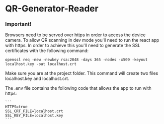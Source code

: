 # QR-Generator-Reader

### Important!
Browsers need to be served over https in order to access the device camera. To allow QR scanning in dev mode you'll need to run the react app with https. In order to achieve this you'll need to generate the SSL certificates with the following command: 

`openssl req -new -newkey rsa:2048 -days 365 -nodes -x509 -keyout localhost.key -out localhost.crt`

Make sure you are at the project folder. This command will create two files localhost.key and localhost.crt.

The .env file contains the following code that allows the app to run with https:

    ```
    HTTPS=true
    SSL_CRT_FILE=localhost.crt
    SSL_KEY_FILE=localhost.key
    ```
